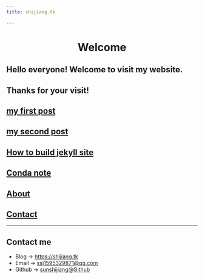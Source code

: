 ```yaml
---
title: shijiang.tk

---
```


# <center> Welcome 
## Hello everyone! Welcome to visit my website. 
## Thanks for your visit!

## [my first post](/post/2022-07-29-test/)
  
## [my second post](/post/2022-07-29-second-test/)

## [How to build jekyll site](/post/2022-07-28-how-to-build-jekyll/)
  
## [Conda note](/post/conda-note/)

## [About](/about.md)

## [Contact](/contact.md)
---

## Contact me

* Blog -> <https://shijiang.tk>
* Email -> <ssj1595329871@qq.com>
* Github -> [sunshijiang@Github](https://github.com/sunshijiang)

